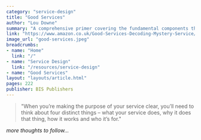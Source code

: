 ```yaml
---
category: "service-design"
title: "Good Services"
author: "Lou Downe"
summary: "A comprehensive primer covering the fundamental components that facilitate well-reasoned services. A must read."
link: "https://www.amazon.co.uk/Good-Services-Decoding-Mystery-Service/dp/9063695438/ref=sr_1_1?keywords=good%20services&qid=1582964939&sr=8-1"
image_url: "good-services.jpeg"
breadcrumbs:
- name: "Home"
  link: "/"
- name: "Service Design"
  link: "/resources/service-design"
- name: "Good Services"
layout: "layouts/article.html"
pages: 222
publisher: BIS Publishers
---
```


> "When you’re making the purpose of your service clear, you’ll need to think about four distinct things – what your service does, why it does that thing, how it works and who it’s for."

_more thoughts to follow..._
